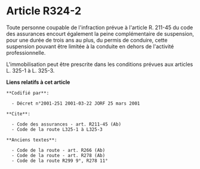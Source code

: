# Article R324-2

Toute personne coupable de l'infraction prévue à l'article R. 211-45 du code des assurances encourt également la peine
complémentaire de suspension, pour une durée de trois ans au plus, du permis de conduire, cette suspension pouvant être
limitée à la conduite en dehors de l'activité professionnelle.

L'immobilisation peut être prescrite dans les conditions prévues aux articles L. 325-1 à L. 325-3.

**Liens relatifs à cet article**

	**Codifié par**:

	  - Décret n°2001-251 2001-03-22 JORF 25 mars 2001

	**Cite**:

	  - Code des assurances - art. R211-45 (Ab)
	  - Code de la route L325-1 à L325-3

	**Anciens textes**:

	  - Code de la route - art. R266 (Ab)
	  - Code de la route - art. R278 (Ab)
	  - Code de la route R299 9°, R278 11°
